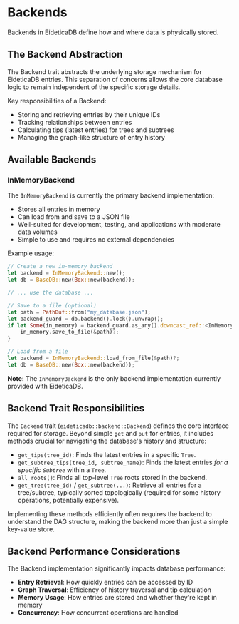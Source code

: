 # Backends

Backends in EideticaDB define how and where data is physically stored.

## The Backend Abstraction

The Backend trait abstracts the underlying storage mechanism for EideticaDB entries. This separation of concerns allows the core database logic to remain independent of the specific storage details.

Key responsibilities of a Backend:

- Storing and retrieving entries by their unique IDs
- Tracking relationships between entries
- Calculating tips (latest entries) for trees and subtrees
- Managing the graph-like structure of entry history

## Available Backends

### InMemoryBackend

The `InMemoryBackend` is currently the primary backend implementation:

- Stores all entries in memory
- Can load from and save to a JSON file
- Well-suited for development, testing, and applications with moderate data volumes
- Simple to use and requires no external dependencies

Example usage:

```rust
// Create a new in-memory backend
let backend = InMemoryBackend::new();
let db = BaseDB::new(Box::new(backend));

// ... use the database ...

// Save to a file (optional)
let path = PathBuf::from("my_database.json");
let backend_guard = db.backend().lock().unwrap();
if let Some(in_memory) = backend_guard.as_any().downcast_ref::<InMemoryBackend>() {
    in_memory.save_to_file(&path)?;
}

// Load from a file
let backend = InMemoryBackend::load_from_file(&path)?;
let db = BaseDB::new(Box::new(backend));
```

**Note:** The `InMemoryBackend` is the only backend implementation currently provided with EideticaDB.

<!-- TODO: Document other backend implementations when available (e.g., persistent storage, distributed backends) -->

## Backend Trait Responsibilities

The `Backend` trait (`eideticadb::backend::Backend`) defines the core interface required for storage. Beyond simple `get` and `put` for entries, it includes methods crucial for navigating the database's history and structure:

- `get_tips(tree_id)`: Finds the latest entries in a specific `Tree`.
- `get_subtree_tips(tree_id, subtree_name)`: Finds the latest entries _for a specific `Subtree`_ within a `Tree`.
- `all_roots()`: Finds all top-level `Tree` roots stored in the backend.
- `get_tree(tree_id)` / `get_subtree(...)`: Retrieve all entries for a tree/subtree, typically sorted topologically (required for some history operations, potentially expensive).

Implementing these methods efficiently often requires the backend to understand the DAG structure, making the backend more than just a simple key-value store.

## Backend Performance Considerations

The Backend implementation significantly impacts database performance:

- **Entry Retrieval**: How quickly entries can be accessed by ID
- **Graph Traversal**: Efficiency of history traversal and tip calculation
- **Memory Usage**: How entries are stored and whether they're kept in memory
- **Concurrency**: How concurrent operations are handled
